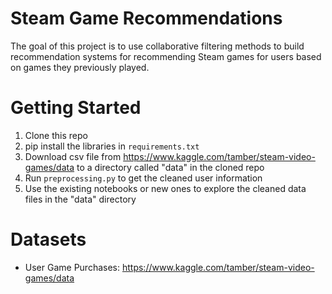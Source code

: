 # Steam Game Recommendations

The goal of this project is to use collaborative filtering methods to build recommendation systems for recommending Steam games for users based on games they previously played.

# Getting Started
1. Clone this repo
1. pip install the libraries in `requirements.txt`
1. Download csv file from https://www.kaggle.com/tamber/steam-video-games/data to a directory called "data" in the cloned repo
1. Run `preprocessing.py` to get the cleaned user information
1. Use the existing notebooks or new ones to explore the cleaned data files in the "data" directory

# Datasets
- User Game Purchases: https://www.kaggle.com/tamber/steam-video-games/data
